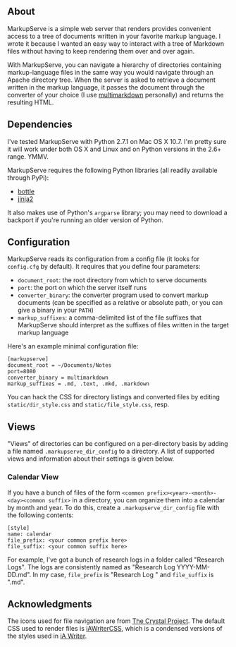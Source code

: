 ## About

MarkupServe is a simple web server that renders provides convenient access to a tree of documents written in your favorite markup language. I wrote it because I wanted an easy way to interact with a tree of Markdown files without having to keep rendering them over and over again.

With MarkupServe, you can navigate a hierarchy of directories containing markup-language files in the same way you would navigate through an Apache directory tree. When the server is asked to retrieve a document written in the markup language, it passes the document through the converter of your choice (I use [multimarkdown][mmd] personally) and returns the resulting HTML.

## Dependencies

I've tested MarkupServe with Python 2.7.1 on Mac OS X 10.7. I'm pretty sure it will work under both OS X and Linux and on Python versions in the 2.6+ range. YMMV.

MarkupServe requires the following Python libraries (all readily available through PyPi):

* [bottle][bottle]
* [jinja2][jinja]

It also makes use of Python's `argparse` library; you may need to download a backport if you're running an older version of Python.

## Configuration

MarkupServe reads its configuration from a config file (it looks for `config.cfg` by default). It requires that you define four parameters:

* `document_root`: the root directory from which to serve documents
* `port`: the port on which the server itself runs
* `converter_binary`: the converter program used to convert markup documents (can be specified as a relative or absolute path, or you can give a binary in your `PATH`)
* `markup_suffixes`: a comma-delimited list of the file suffixes that MarkupServe should interpret as the suffixes of files written in the target markup language

Here's an example minimal configuration file:

    [markupserve]
    document_root = ~/Documents/Notes
    port=8080
    converter_binary = multimarkdown
    markup_suffixes = .md, .text, .mkd, .markdown

You can hack the CSS for directory listings and converted files by editing `static/dir_style.css` and `static/file_style.css`, resp.

## Views

"Views" of directories can be configured on a per-directory basis by adding a file named `.markupserve_dir_config` to a directory. A list of supported views and information about their settings is given below.

### Calendar View
If you have a bunch of files of the form `<common prefix><year>-<month>-<day><common suffix>` in a directory, you can organize them into a calendar by month and year. To do this, create a `.markupserve_dir_config` file with the following contents:

```
[style]
name: calendar
file_prefix: <your common prefix here>
file_suffix: <your common suffix here>
```

For example, I've got a bunch of research logs in a folder called "Research Logs". The logs are consistently named as "Research Log YYYY-MM-DD.md". In my case, `file_prefix` is "Research Log " and `file_suffix` is ".md".

## Acknowledgments

The icons used for file navigation are from [The Crystal Project][crystal-project]. The default CSS used to render files is [iAWriterCSS][moritzz-iAWriterCSS], which is a condensed versions of the styles used in [iA Writer][ia-writer].

[mmd]: http://fletcherpenney.net/multimarkdown/
[bottle]: http://bottlepy.org/docs/dev/
[jinja]: http://jinja.pocoo.org/
[crystal-project]: http://www.everaldo.com/crystal/
[moritzz-iAWriterCSS]: https://github.com/moritzz/iAWriterCSS
[ia-writer]: http://www.iawriter.com/
